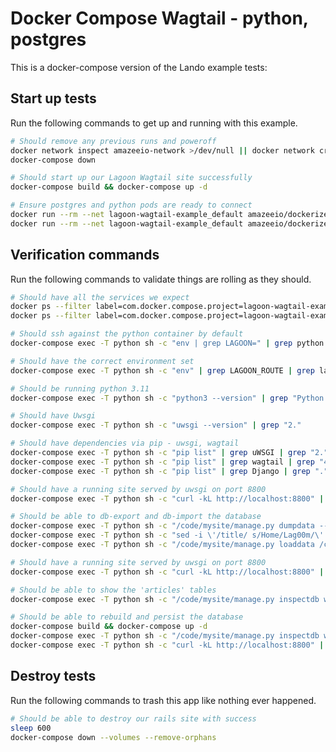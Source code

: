 Docker Compose Wagtail - python, postgres
=========================================

This is a docker-compose version of the Lando example tests:

Start up tests
--------------

Run the following commands to get up and running with this example.

```bash
# Should remove any previous runs and poweroff
docker network inspect amazeeio-network >/dev/null || docker network create amazeeio-network
docker-compose down

# Should start up our Lagoon Wagtail site successfully
docker-compose build && docker-compose up -d

# Ensure postgres and python pods are ready to connect
docker run --rm --net lagoon-wagtail-example_default amazeeio/dockerize dockerize -wait tcp://postgres:5432 -timeout 1m
docker run --rm --net lagoon-wagtail-example_default amazeeio/dockerize dockerize -wait tcp://python:8800 -timeout 1m
```

Verification commands
---------------------

Run the following commands to validate things are rolling as they should.

```bash
# Should have all the services we expect
docker ps --filter label=com.docker.compose.project=lagoon-wagtail-example | grep Up | grep lagoon-wagtail-example_python_1
docker ps --filter label=com.docker.compose.project=lagoon-wagtail-example | grep Up | grep lagoon-wagtail-example_postgres_1

# Should ssh against the python container by default
docker-compose exec -T python sh -c "env | grep LAGOON=" | grep python

# Should have the correct environment set
docker-compose exec -T python sh -c "env" | grep LAGOON_ROUTE | grep lagoon-wagtail-example.docker.amazee.io

# Should be running python 3.11
docker-compose exec -T python sh -c "python3 --version" | grep "Python 3."

# Should have Uwsgi
docker-compose exec -T python sh -c "uwsgi --version" | grep "2."

# Should have dependencies via pip - uwsgi, wagtail
docker-compose exec -T python sh -c "pip list" | grep uWSGI | grep "2."
docker-compose exec -T python sh -c "pip list" | grep wagtail | grep "4."
docker-compose exec -T python sh -c "pip list" | grep Django | grep "."

# Should have a running site served by uwsgi on port 8800
docker-compose exec -T python sh -c "curl -kL http://localhost:8800" | grep "Wagtail"

# Should be able to db-export and db-import the database
docker-compose exec -T python sh -c "/code/mysite/manage.py dumpdata --natural-foreign --natural-primary -e contenttypes -e auth.Permission --indent 2 > /code/dump.json"
docker-compose exec -T python sh -c "sed -i \'/title/ s/Home/Lag00m/\' /code/dump.json"
docker-compose exec -T python sh -c "/code/mysite/manage.py loaddata /code/dump.json"

# Should have a running site served by uwsgi on port 8800
docker-compose exec -T python sh -c "curl -kL http://localhost:8800" | grep "Lag00m"

# Should be able to show the 'articles' tables
docker-compose exec -T python sh -c "/code/mysite/manage.py inspectdb wagtailcore_site" | grep "wagtailcore_site"

# Should be able to rebuild and persist the database
docker-compose build && docker-compose up -d
docker-compose exec -T python sh -c "/code/mysite/manage.py inspectdb wagtailcore_site" | grep "wagtailcore_site"
docker-compose exec -T python sh -c "curl -kL http://localhost:8800" | grep "Lag00m"
```

Destroy tests
-------------

Run the following commands to trash this app like nothing ever happened.

```bash
# Should be able to destroy our rails site with success
sleep 600
docker-compose down --volumes --remove-orphans
```
